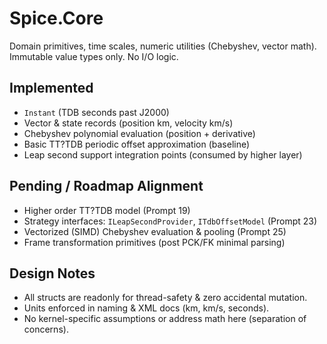 # Spice.Core
Domain primitives, time scales, numeric utilities (Chebyshev, vector math). Immutable value types only. No I/O logic.

## Implemented
- `Instant` (TDB seconds past J2000)
- Vector & state records (position km, velocity km/s)
- Chebyshev polynomial evaluation (position + derivative)
- Basic TT?TDB periodic offset approximation (baseline)
- Leap second support integration points (consumed by higher layer)

## Pending / Roadmap Alignment
- Higher order TT?TDB model (Prompt 19)
- Strategy interfaces: `ILeapSecondProvider`, `ITdbOffsetModel` (Prompt 23)
- Vectorized (SIMD) Chebyshev evaluation & pooling (Prompt 25)
- Frame transformation primitives (post PCK/FK minimal parsing)

## Design Notes
- All structs are readonly for thread-safety & zero accidental mutation.
- Units enforced in naming & XML docs (km, km/s, seconds).
- No kernel-specific assumptions or address math here (separation of concerns).
